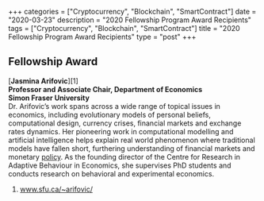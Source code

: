 +++
categories = ["Cryptocurrency", "Blockchain", "SmartContract"]
date = "2020-03-23"
description = "2020 Fellowship Program Award Recipients"
tags = ["Cryptocurrency", "Blockchain", "SmartContract"]
title = "2020 Fellowship Program Award Recipients"
type = "post"
+++

## Fellowship Award

[**Jasmina Arifovic**][1]  
**Professor and Associate Chair, Department of Economics**  
**Simon Fraser University**  
Dr. Arifovic’s work spans across a wide range of topical issues in
economics, including evolutionary models of personal beliefs,
computational design, currency crises, financial markets and exchange
rates dynamics. Her pioneering work in computational modelling and
artificial intelligence helps explain real world phenomenon where
traditional models have fallen short, furthering understanding of
financial markets and monetary [policy](https://www.fintechee.com/policy/). As the founding director of the
Centre for Research in Adaptive Behaviour in Economics, she supervises
PhD students and conducts research on behavioral and experimental
economics.

   1. www.sfu.ca/~arifovic/